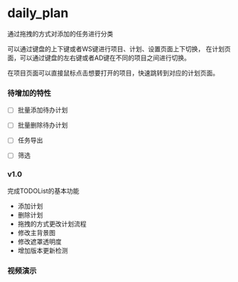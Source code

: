# daily_plan

通过拖拽的方式对添加的任务进行分类

可以通过键盘的上下键或者WS键进行项目、计划、设置页面上下切换，
在计划页面，可以通过键盘的左右键或者AD键在不同的项目之间进行切换。

在项目页面可以直接鼠标点击想要打开的项目，快速跳转到对应的计划页面。

### 待增加的特性
- [ ] 批量添加待办计划
- [ ] 批量删除待办计划
- [ ] 任务导出
- [ ] 筛选


### v1.0

完成TODOList的基本功能
- 添加计划
- 删除计划
- 拖拽的方式更改计划流程
- 修改主背景图
- 修改遮罩透明度
- 增加版本更新检测

### 视频演示




